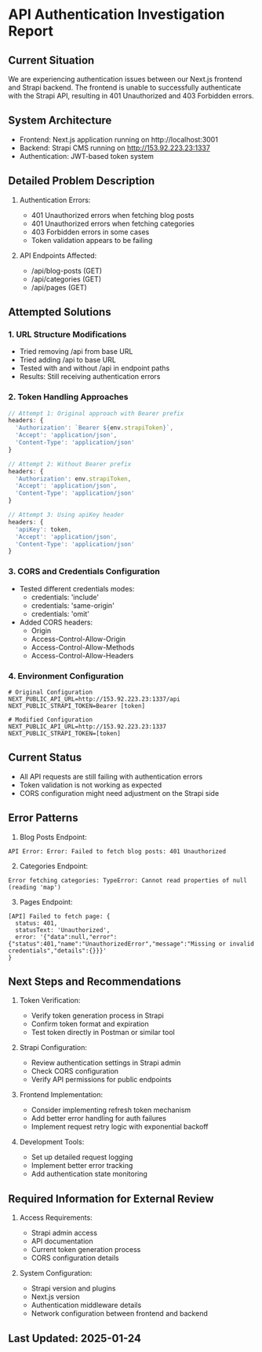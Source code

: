 # API Authentication Investigation Report

## Current Situation
We are experiencing authentication issues between our Next.js frontend and Strapi backend. The frontend is unable to successfully authenticate with the Strapi API, resulting in 401 Unauthorized and 403 Forbidden errors.

## System Architecture
- Frontend: Next.js application running on http://localhost:3001
- Backend: Strapi CMS running on http://153.92.223.23:1337
- Authentication: JWT-based token system

## Detailed Problem Description
1. Authentication Errors:
   - 401 Unauthorized errors when fetching blog posts
   - 401 Unauthorized errors when fetching categories
   - 403 Forbidden errors in some cases
   - Token validation appears to be failing

2. API Endpoints Affected:
   - /api/blog-posts (GET)
   - /api/categories (GET)
   - /api/pages (GET)

## Attempted Solutions

### 1. URL Structure Modifications
- Tried removing /api from base URL
- Tried adding /api to base URL
- Tested with and without /api in endpoint paths
- Results: Still receiving authentication errors

### 2. Token Handling Approaches
```typescript
// Attempt 1: Original approach with Bearer prefix
headers: {
  'Authorization': `Bearer ${env.strapiToken}`,
  'Accept': 'application/json',
  'Content-Type': 'application/json'
}

// Attempt 2: Without Bearer prefix
headers: {
  'Authorization': env.strapiToken,
  'Accept': 'application/json',
  'Content-Type': 'application/json'
}

// Attempt 3: Using apiKey header
headers: {
  'apiKey': token,
  'Accept': 'application/json',
  'Content-Type': 'application/json'
}
```

### 3. CORS and Credentials Configuration
- Tested different credentials modes:
  - credentials: 'include'
  - credentials: 'same-origin'
  - credentials: 'omit'
- Added CORS headers:
  - Origin
  - Access-Control-Allow-Origin
  - Access-Control-Allow-Methods
  - Access-Control-Allow-Headers

### 4. Environment Configuration
```env
# Original Configuration
NEXT_PUBLIC_API_URL=http://153.92.223.23:1337/api
NEXT_PUBLIC_STRAPI_TOKEN=Bearer [token]

# Modified Configuration
NEXT_PUBLIC_API_URL=http://153.92.223.23:1337
NEXT_PUBLIC_STRAPI_TOKEN=[token]
```

## Current Status
- All API requests are still failing with authentication errors
- Token validation is not working as expected
- CORS configuration might need adjustment on the Strapi side

## Error Patterns
1. Blog Posts Endpoint:
```
API Error: Error: Failed to fetch blog posts: 401 Unauthorized
```

2. Categories Endpoint:
```
Error fetching categories: TypeError: Cannot read properties of null (reading 'map')
```

3. Pages Endpoint:
```
[API] Failed to fetch page: {
  status: 401,
  statusText: 'Unauthorized',
  error: '{"data":null,"error":{"status":401,"name":"UnauthorizedError","message":"Missing or invalid credentials","details":{}}}'
}
```

## Next Steps and Recommendations
1. Token Verification:
   - Verify token generation process in Strapi
   - Confirm token format and expiration
   - Test token directly in Postman or similar tool

2. Strapi Configuration:
   - Review authentication settings in Strapi admin
   - Check CORS configuration
   - Verify API permissions for public endpoints

3. Frontend Implementation:
   - Consider implementing refresh token mechanism
   - Add better error handling for auth failures
   - Implement request retry logic with exponential backoff

4. Development Tools:
   - Set up detailed request logging
   - Implement better error tracking
   - Add authentication state monitoring

## Required Information for External Review
1. Access Requirements:
   - Strapi admin access
   - API documentation
   - Current token generation process
   - CORS configuration details

2. System Configuration:
   - Strapi version and plugins
   - Next.js version
   - Authentication middleware details
   - Network configuration between frontend and backend

## Last Updated: 2025-01-24